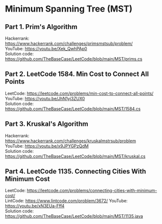 # Minimum Spanning Tree (MST)

## Part 1. Prim's Algorithm<br/>
Hackerrank: https://www.hackerrank.com/challenges/primsmstsub/problem/<br/>
YouTube: https://youtu.be/Xek_QwhPAp0<br/>
Solution code: https://github.com/TheBaseCase/LeetCode/blob/main/MST/prims.cs<br/>

## Part 2. LeetCode 1584. Min Cost to Connect All Points<br/>
LeetCode: https://leetcode.com/problems/min-cost-to-connect-all-points/<br/>
YouTube: https://youtu.be/JhN1yj3ZUX0<br/>
Solution code: https://github.com/TheBaseCase/LeetCode/blob/main/MST/1584.cs<br/>

## Part 3. Kruskal's Algorithm<br/>
Hackerrank: https://www.hackerrank.com/challenges/kruskalmstrsub/problem<br/>
YouTube: https://youtu.be/x9JPYGPzQdM<br/>
Solution code: https://github.com/TheBaseCase/LeetCode/blob/main/MST/kruskal.cs<br/>

## Part 4. LeetCode 1135. Connecting Cities With Minimum Cost<br/>
LeetCode: https://leetcode.com/problems/connecting-cities-with-minimum-cost/<br/>
LintCode: https://www.lintcode.com/problem/3672/
YouTube: https://youtu.be/xN3EUa-Fff4<br/>
Solution code: https://github.com/TheBaseCase/LeetCode/blob/main/MST/1135.java<br/>